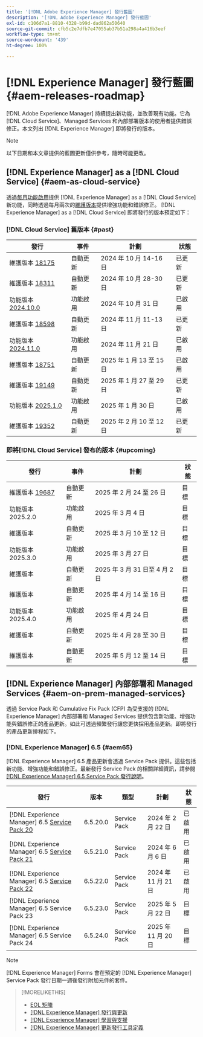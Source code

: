 ```yaml
---
title: '[!DNL Adobe Experience Manager] 發行藍圖'
description: '[!DNL Adobe Experience Manager] 發行藍圖'
exl-id: c106d7a1-8810-4328-b99d-dad862a50640
source-git-commit: cfb5c2e7dfb7e47055ab37b51a298a4a416b3eef
workflow-type: tm+mt
source-wordcount: '439'
ht-degree: 100%

---
```



# [!DNL Experience Manager] 發行藍圖 {#aem-releases-roadmap}

[!DNL Adobe Experience Manager] 持續提出新功能，並改善現有功能。它為 [!DNL Cloud Service]、Managed Services 和內部部署版本的使用者提供錯誤修正。本文列出 [!DNL Experience Manager] 即將發行的版本。

>[!NOTE]
>
>以下日期和本文章提供的藍圖更新僅供參考，隨時可能更改。

## [!DNL Experience Manager] as a [!DNL Cloud Service] {#aem-as-cloud-service}

透過[每月功能啟用](https://experienceleague.adobe.com/zh-hant/docs/experience-manager-cloud-service/content/release-notes/release-notes/release-notes-current)提供 [!DNL Experience Manager] as a [!DNL Cloud Service] 新功能，同時透過每月兩次的[維護版本](https://experienceleague.adobe.com/zh-hant/docs/experience-manager-cloud-service/content/release-notes/maintenance/latest)提供增強功能和錯誤修正。
[!DNL Experience Manager] as a [!DNL Cloud Service] 即將發行的版本預定如下：

### [!DNL Cloud Service] 舊版本 {#past}

| 發行 | 事件 | 計劃 | 狀態 |
|---|---|---|---|
| 維護版本 [18175](https://experienceleague.adobe.com/zh-hant/docs/experience-manager-cloud-service/content/release-notes/maintenance/2024/2024-10-0#release-18175) | 自動更新 | 2024 年 10 月 14-16 日 | 已更新 |
| 維護版本 [18311](https://experienceleague.adobe.com/zh-hant/docs/experience-manager-cloud-service/content/release-notes/maintenance/2024/2024-10-0#18311) | 自動更新 | 2024 年 10 月 28-30 日 | 已更新 |
| 功能版本 [2024.10.0](https://experienceleague.adobe.com/zh-hant/docs/experience-manager-cloud-service/content/release-notes/release-notes/2024/release-notes-2024-10-0) | 功能啟用 | 2024 年 10 月 31 日 | 已啟用 |
| 維護版本 [18598](https://experienceleague.adobe.com/zh-hant/docs/experience-manager-cloud-service/content/release-notes/maintenance/2024/2024-11-0) | 自動更新 | 2024 年 11 月 11-13 日 | 已更新 |
| 功能版本 [2024.11.0](https://experienceleague.adobe.com/zh-hant/docs/experience-manager-cloud-service/content/release-notes/release-notes/2024/release-notes-2024-11-0) | 功能啟用 | 2024 年 11 月 21 日 | 已啟用 |
| 維護版本 [18751](https://experienceleague.adobe.com/zh-hant/docs/experience-manager-cloud-service/content/release-notes/maintenance/2025/2025-1-0#18751) | 自動更新 | 2025 年 1 月 13 至 15 日 | 已啟用 |
| 維護版本 [19149](https://experienceleague.adobe.com/zh-hant/docs/experience-manager-cloud-service/content/release-notes/maintenance/2025/2025-1-0#19149) | 自動更新 | 2025 年 1 月 27 至 29 日 | 已更新 |
| 功能版本 [2025.1.0](https://experienceleague.adobe.com/zh-hant/docs/experience-manager-cloud-service/content/release-notes/release-notes/release-notes-current) | 功能啟用 | 2025 年 1 月 30 日 | 已啟用 |
| 維護版本 [19352](https://experienceleague.adobe.com/zh-hant/docs/experience-manager-cloud-service/content/release-notes/maintenance/2025/2025-2-0#19352) | 自動更新 | 2025 年 2 月 10 至 12 日 | 已更新 |

### 即將[!DNL Cloud Service] 發布的版本 {#upcoming}

| 發行 | 事件 | 計劃 | 狀態 |
|---|---|---|---|
| 維護版本 [19687](https://experienceleague.adobe.com/zh-hant/docs/experience-manager-cloud-service/content/release-notes/maintenance/latest) | 自動更新 | 2025 年 2 月 24 至 26 日 | 目標 |
| 功能版本 2025.2.0 | 功能啟用 | 2025 年 3 月 4 日 | 目標 |
| 維護版本 | 自動更新 | 2025 年 3 月 10 至 12 日 | 目標 |
| 功能版本 2025.3.0 | 功能啟用 | 2025 年 3 月 27 日 | 目標 |
| 維護版本 | 自動更新 | 2025 年 3 月 31 日至 4 月 2 日 | 目標 |
| 維護版本 | 自動更新 | 2025 年 4 月 14 至 16 日 | 目標 |
| 功能版本 2025.4.0 | 功能啟用 | 2025 年 4 月 24 日 | 目標 |
| 維護版本 | 自動更新 | 2025 年 4 月 28 至 30 日 | 目標 |
| 維護版本 | 自動更新 | 2025 年 5 月 12 至 14 日 | 目標 |

## [!DNL Experience Manager] 內部部署和 Managed Services {#aem-on-prem-managed-services}

透過 Service Pack 和 Cumulative Fix Pack (CFP) 為受支援的 [!DNL Experience Manager] 內部部署和 Managed Services 提供包含新功能、增強功能與錯誤修正的產品更新。如此可透過頻繁發行讓您更快採用產品更新。即將發行的產品更新排程如下。

### [!DNL Experience Manager] 6.5 {#aem65}

[!DNL Experience Manager] 6.5 產品更新會透過 Service Pack 提供。這些包括新功能、增強功能和錯誤修正。最新發行 Service Pack 的相關詳細資訊，請參閱 [[!DNL Experience Manager] 6.5 Service Pack 發行說明](https://experienceleague.adobe.com/zh-hant/docs/experience-manager-65/content/release-notes/release-notes)。

| 發行 | 版本 | 類型 | 計劃 | 狀態 |
|---|---|---|---|---|
| [!DNL Experience Manager] 6.5 [Service Pack 20](https://experienceleague.adobe.com/zh-hant/docs/experience-manager-65/content/release-notes/service-pack/6-5-20) | 6.5.20.0 | Service Pack | 2024 年 2 月 22 日 | 已啟用 |
| [!DNL Experience Manager] 6.5 [Service Pack 21](https://experienceleague.adobe.com/zh-hant/docs/experience-manager-65/content/release-notes/service-pack/6-5-21) | 6.5.21.0 | Service Pack | 2024 年 6 月 6 日 | 已啟用 |
| [!DNL Experience Manager] 6.5 [Service Pack 22](https://experienceleague.adobe.com/zh-hant/docs/experience-manager-65/content/release-notes/release-notes) | 6.5.22.0 | Service Pack | 2024 年 11 月 21 日 | 已啟用 |
| [!DNL Experience Manager] 6.5 Service Pack 23 | 6.5.23.0 | Service Pack | 2025 年 5 月 22 日 | 目標 |
| [!DNL Experience Manager] 6.5 Service Pack 24 | 6.5.24.0 | Service Pack | 2025 年 11 月 20 日 | 目標 |

>[!NOTE]
>
>[!DNL Experience Manager] Forms 會在預定的 [!DNL Experience Manager] Service Pack 發行日期一週後發行附加元件的套件。

>[!MORELIKETHIS]
>
>* [EOL 矩陣](https://helpx.adobe.com/tw/support/programs/eol-matrix.html)
>* [[!DNL Experience Manager] 發行與更新](https://experienceleague.adobe.com/zh-hant/docs/experience-manager-release-information/aem-release-updates/aem-releases-updates)
>* [[!DNL Experience Manager] 學習與支援](https://experienceleague.adobe.com/zh-hant/docs/experience-manager-cloud-service)
>* [[!DNL Experience Manager] 更新發行工具定義](/help/using/update-release-vehicle-definitions.md)
